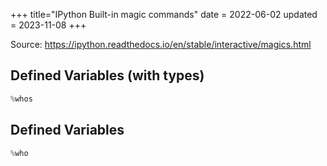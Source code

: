 +++
title="IPython Built-in magic commands"
date = 2022-06-02
updated = 2023-11-08
+++

Source: https://ipython.readthedocs.io/en/stable/interactive/magics.html

## Defined Variables (with types)

[//]: # (@formatter:off)

```python
%whos
```

[//]: # (@formatter:on)

## Defined Variables

[//]: # (@formatter:off)

```python
%who
```

[//]: # (@formatter:on)
